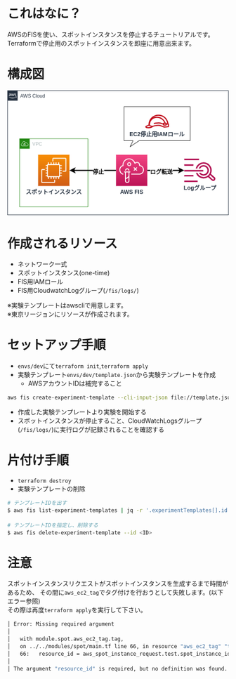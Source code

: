 # これはなに？
AWSのFISを使い、スポットインスタンスを停止するチュートリアルです。  
Terraformで停止用のスポットインスタンスを即座に用意出来ます。

# 構成図
![](./pictures/FIS-Terminate-SpotInstance.drawio.png)

# 作成されるリソース
- ネットワーク一式
- スポットインスタンス(one-time)
- FIS用IAMロール
- FIS用CloudwatchLogグループ(`/fis/logs/`)

※実験テンプレートはawscliで用意します。  
※東京リージョンにリソースが作成されます。

# セットアップ手順
- `envs/dev`にて`terraform init`,`terraform apply`
- 実験テンプレート`envs/dev/template.json`から実験テンプレートを作成
  - AWSアカウントIDは補完すること

```bash
aws fis create-experiment-template --cli-input-json file://template.json
```

- 作成した実験テンプレートより実験を開始する
- スポットインスタンスが停止すること、CloudWatchLogsグループ(`/fis/logs/`)に実行ログが記録されることを確認する

# 片付け手順
- `terraform destroy`
- 実験テンプレートの削除

```bash
# テンプレートIDを出す
$ aws fis list-experiment-templates | jq -r '.experimentTemplates[].id'

# テンプレートIDを指定し、削除する
$ aws fis delete-experiment-template --id <ID>
```

# 注意
スポットインスタンスリクエストがスポットインスタンスを生成するまで時間があるため、
その間に`aws_ec2_tag`でタグ付けを行おうとして失敗します。(以下エラー参照)  
その際は再度`terraform apply`を実行して下さい。

```bash
│ Error: Missing required argument
│ 
│   with module.spot.aws_ec2_tag.tag,
│   on ../../modules/spot/main.tf line 66, in resource "aws_ec2_tag" "tag":
│   66:   resource_id = aws_spot_instance_request.test.spot_instance_id
│ 
│ The argument "resource_id" is required, but no definition was found.
```
